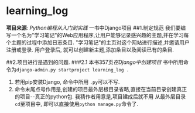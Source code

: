 # learning_log
**项目来源**: *Python编程从入门到实践*     一书中Django项目
##1.制定规范
我们要编写一个名为"学习笔记"的Web应用程序,让用户能够记录感兴趣的主题,并在学习每个主题的过程中添加日志条目.
"学习笔记"的主页对这个网站进行描述,并邀请用户注册或登录. 用户登录后, 就可以创建新主题,添加条目以及阅读已有的条目.

##2.项目进行是遇到的问题.
###2.1 本书357页*在Django中创建项目*
书中所用命令为`django-admin.py startproject learning_log .`
1. 若用pip安装Django, 命令中所用 `.py`可以不写.
2. 命令末尾点号作用是,创建的项目最外层根目录省略,直接在当前目录创建真正的项目--真正的python包. 我猜作者用意是,项目建成后就不用
从最外层目录`cd`至项目中, 即可以直接使用`python manage.py`命令了.
